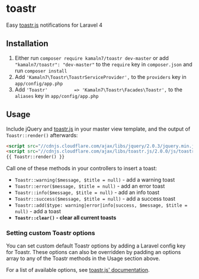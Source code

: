 toastr
======

Easy [toastr.js](https://github.com/CodeSeven/toastr) notifications for Laravel 4

Installation
------------

1. Either run `composer require kamaln7/toastr dev-master` or add `"kamaln7/toastr": "dev-master"` to the `require` key in `composer.json` and run `composer install`
2. Add `'Kamaln7\Toastr\ToastrServiceProvider',` to the `providers` key in `app/config/app.php`
3. Add `'Toastr'          => 'Kamaln7\Toastr\Facades\Toastr',` to the `aliases` key in `app/config/app.php`

Usage
-----

Include jQuery and [toastr.js](https://github.com/CodeSeven/toastr) in your master view template, and the output of    `Toastr::render()` afterwards:

``` html
<script src="//cdnjs.cloudflare.com/ajax/libs/jquery/2.0.3/jquery.min.js"></script>
<script src="//cdnjs.cloudflare.com/ajax/libs/toastr.js/2.0.0/js/toastr.min.js"></script>
{{ Toastr::render() }}
```

Call one of these methods in your controllers to insert a toast:
  - `Toastr::warning($message, $title = null)` - add a warning toast
  - `Toastr::error($message, $title = null)` - add an error toast
  - `Toastr::info($message, $title = null)` - add an info toast
  - `Toastr::success($message, $title = null)` - add a success toast
  - `Toastr::add($type: warning|error|info|success, $message, $title = null)` - add a toast
  - **`Toastr::clear()` - clear all current toasts**

### Setting custom Toastr options

You can set custom default Toastr options by adding a Laravel config key for Toastr. These options can also be overridden by padding an options array to any of the Toastr methods in the Usage section above.

For a list of available options, see [toastr.js' documentation](https://github.com/CodeSeven/toastr).

